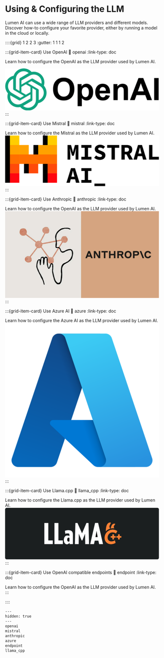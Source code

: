 # Using & Configuring the LLM

Lumen AI can use a wide range of LLM providers and different models. Discover how-to configure your favorite provider, either by running a model in the cloud or locally.

::::{grid} 1 2 2 3
:gutter: 1 1 1 2

:::{grid-item-card} Use OpenAI
:link: openai
:link-type: doc

Learn how to configure the OpenAI as the LLM provider used by Lumen AI.

![OpenAI Logo](../../../_static/logos/openai.png)
:::

:::{grid-item-card} Use Mistral
:link: mistral
:link-type: doc

Learn how to configure the Mistral as the LLM provider used by Lumen AI.
![Mistral Logo](../../../_static/logos/mistral.png)
:::

:::{grid-item-card} Use Anthropic
:link: anthropic
:link-type: doc

Learn how to configure the OpenAI as the LLM provider used by Lumen AI.
![Anthropic Logo](../../../_static/logos/anthropic.png)
:::

:::{grid-item-card} Use Azure AI
:link: azure
:link-type: doc

Learn how to configure the Azure AI as the LLM provider used by Lumen AI.
![Azure Logo](../../../_static/logos/azure.png)
:::

:::{grid-item-card} Use Llama.cpp
:link: llama_cpp
:link-type: doc

Learn how to configure the Llama.cpp as the LLM provider used by Lumen AI.
![Lllama.cpp Logo](../../../_static/logos/llama_cpp.png)
:::

:::{grid-item-card} Use OpenAI compatible endpoints
:link: endpoint
:link-type: doc

Learn how to configure the OpenAI as the LLM provider used by Lumen AI.
:::

::::

```{toctree}
---
hidden: true
---
openai
mistral
anthropic
azure
endpoint
llama_cpp
```
